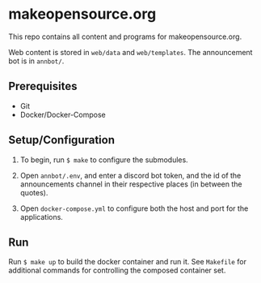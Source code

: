 # makeopensource.org

This repo contains all content and programs for makeopensource.org. 

Web content is stored in `web/data` and `web/templates`. The announcement
bot is in `annbot/`.

## Prerequisites

* Git
* Docker/Docker-Compose

## Setup/Configuration

1. To begin, run `$ make` to configure the submodules.

2. Open `annbot/.env`, and enter a discord bot token, and the id of the 
announcements channel in their respective places (in between the quotes).

3. Open `docker-compose.yml` to configure both the host and port for the
   applications.

## Run

Run `$ make up` to build the docker container and run it. See `Makefile` for
additional commands for controlling the composed container set.
